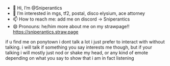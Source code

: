 - 👋 Hi, I’m @Sniperantics
- 👀 I’m interested in mgs, tf2, postal, disco elysium, ace attorney
- 📫 How to reach me: add me on discord -> Sniperantics
- 😄 Pronouns: he/him
more about me on my strawpage!! https://sniperantics.straw.page

if u find me on ponytown i dont talk a lot i just prefer to interact with without talking.
i will talk if something you say interests me though,
but if your talking i will mostly just nod or shake my head, or any kind of emote depending on what you say to show that i am in fact listening
